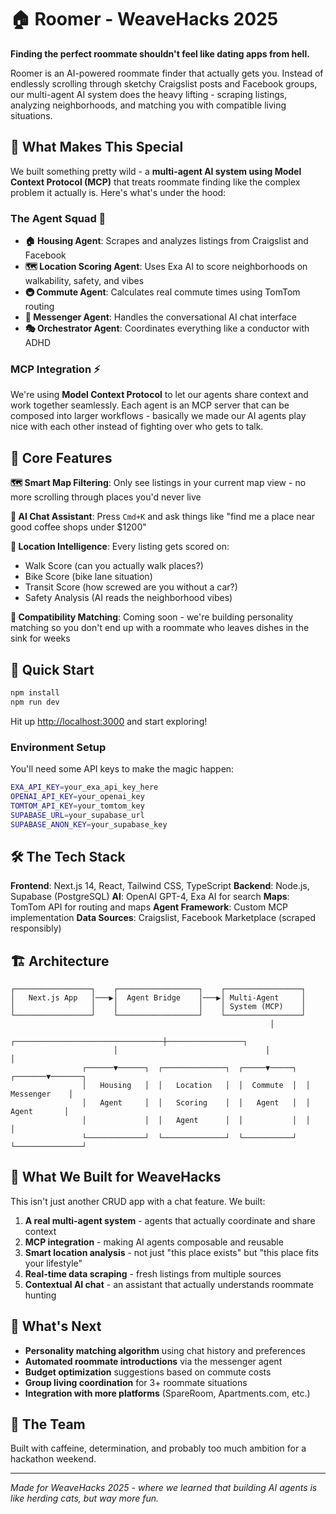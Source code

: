 # 🏠 Roomer - WeaveHacks 2025

**Finding the perfect roommate shouldn't feel like dating apps from hell.** 

Roomer is an AI-powered roommate finder that actually gets you. Instead of endlessly scrolling through sketchy Craigslist posts and Facebook groups, our multi-agent AI system does the heavy lifting - scraping listings, analyzing neighborhoods, and matching you with compatible living situations.

## 🤖 What Makes This Special

We built something pretty wild - a **multi-agent AI system using Model Context Protocol (MCP)** that treats roommate finding like the complex problem it actually is. Here's what's under the hood:

### The Agent Squad 🎯

- **🏠 Housing Agent**: Scrapes and analyzes listings from Craigslist and Facebook
- **🗺️ Location Scoring Agent**: Uses Exa AI to score neighborhoods on walkability, safety, and vibes
- **🚇 Commute Agent**: Calculates real commute times using TomTom routing
- **💬 Messenger Agent**: Handles the conversational AI chat interface  
- **🎭 Orchestrator Agent**: Coordinates everything like a conductor with ADHD

### MCP Integration ⚡

We're using **Model Context Protocol** to let our agents share context and work together seamlessly. Each agent is an MCP server that can be composed into larger workflows - basically we made our AI agents play nice with each other instead of fighting over who gets to talk.

## 🎪 Core Features

**🗺️ Smart Map Filtering**: Only see listings in your current map view - no more scrolling through places you'd never live

**🧠 AI Chat Assistant**: Press `Cmd+K` and ask things like "find me a place near good coffee shops under $1200" 

**📍 Location Intelligence**: Every listing gets scored on:
- Walk Score (can you actually walk places?)
- Bike Score (bike lane situation) 
- Transit Score (how screwed are you without a car?)
- Safety Analysis (AI reads the neighborhood vibes)

**🤝 Compatibility Matching**: Coming soon - we're building personality matching so you don't end up with a roommate who leaves dishes in the sink for weeks

## 🚀 Quick Start

```bash
npm install
npm run dev
```

Hit up [http://localhost:3000](http://localhost:3000) and start exploring!

### Environment Setup

You'll need some API keys to make the magic happen:

```bash
EXA_API_KEY=your_exa_api_key_here
OPENAI_API_KEY=your_openai_key
TOMTOM_API_KEY=your_tomtom_key
SUPABASE_URL=your_supabase_url
SUPABASE_ANON_KEY=your_supabase_key
```

## 🛠️ The Tech Stack

**Frontend**: Next.js 14, React, Tailwind CSS, TypeScript
**Backend**: Node.js, Supabase (PostgreSQL)
**AI**: OpenAI GPT-4, Exa AI for search
**Maps**: TomTom API for routing and maps
**Agent Framework**: Custom MCP implementation
**Data Sources**: Craigslist, Facebook Marketplace (scraped responsibly)

## 🏗️ Architecture

```
┌─────────────────┐    ┌──────────────────┐    ┌─────────────────┐
│   Next.js App   │───▶│  Agent Bridge    │───▶│ Multi-Agent     │
│                 │    │                  │    │ System (MCP)    │
└─────────────────┘    └──────────────────┘    └─────────────────┘
                                                          │
                       ┌─────────────────────────────────┼─────────────────┐
                       │                                 │                 │
                ┌──────▼──────┐  ┌──────────────┐  ┌─────▼─────┐  ┌───────▼───────┐
                │   Housing   │  │   Location   │  │  Commute  │  │  Messenger    │
                │   Agent     │  │   Scoring    │  │   Agent   │  │   Agent       │
                │             │  │   Agent      │  │           │  │               │
                └─────────────┘  └──────────────┘  └───────────┘  └───────────────┘
```

## 🎯 What We Built for WeaveHacks

This isn't just another CRUD app with a chat feature. We built:

1. **A real multi-agent system** - agents that actually coordinate and share context
2. **MCP integration** - making AI agents composable and reusable  
3. **Smart location analysis** - not just "this place exists" but "this place fits your lifestyle"
4. **Real-time data scraping** - fresh listings from multiple sources
5. **Contextual AI chat** - an assistant that actually understands roommate hunting

## 🔮 What's Next

- **Personality matching algorithm** using chat history and preferences
- **Automated roommate introductions** via the messenger agent
- **Budget optimization** suggestions based on commute costs
- **Group living coordination** for 3+ roommate situations
- **Integration with more platforms** (SpareRoom, Apartments.com, etc.)

## 🤝 The Team

Built with caffeine, determination, and probably too much ambition for a hackathon weekend.

---

*Made for WeaveHacks 2025 - where we learned that building AI agents is like herding cats, but way more fun.*
